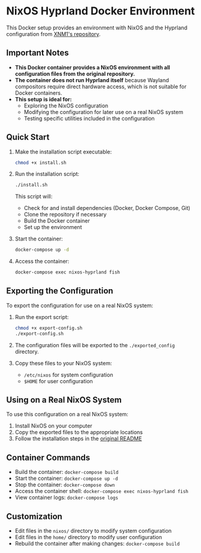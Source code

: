 # NixOS Hyprland Docker Environment

This Docker setup provides an environment with NixOS and the Hyprland configuration from [XNM1's repository](https://github.com/XNM1/linux-nixos-hyprland-config-dotfiles).

## Important Notes

- **This Docker container provides a NixOS environment with all configuration files from the original repository.**
- **The container does not run Hyprland itself** because Wayland compositors require direct hardware access, which is not suitable for Docker containers.
- **This setup is ideal for:**
  - Exploring the NixOS configuration
  - Modifying the configuration for later use on a real NixOS system
  - Testing specific utilities included in the configuration

## Quick Start

1. Make the installation script executable:
   ```bash
   chmod +x install.sh
   ```

2. Run the installation script:
   ```bash
   ./install.sh
   ```
   
   This script will:
   - Check for and install dependencies (Docker, Docker Compose, Git)
   - Clone the repository if necessary
   - Build the Docker container
   - Set up the environment

3. Start the container:
   ```bash
   docker-compose up -d
   ```

4. Access the container:
   ```bash
   docker-compose exec nixos-hyprland fish
   ```

## Exporting the Configuration

To export the configuration for use on a real NixOS system:

1. Run the export script:
   ```bash
   chmod +x export-config.sh
   ./export-config.sh
   ```

2. The configuration files will be exported to the `./exported_config` directory.

3. Copy these files to your NixOS system:
   - `/etc/nixos` for system configuration
   - `$HOME` for user configuration

## Using on a Real NixOS System

To use this configuration on a real NixOS system:

1. Install NixOS on your computer
2. Copy the exported files to the appropriate locations
3. Follow the installation steps in the [original README](https://github.com/XNM1/linux-nixos-hyprland-config-dotfiles/blob/main/README.md)

## Container Commands

- Build the container: `docker-compose build`
- Start the container: `docker-compose up -d`
- Stop the container: `docker-compose down`
- Access the container shell: `docker-compose exec nixos-hyprland fish`
- View container logs: `docker-compose logs`

## Customization

- Edit files in the `nixos/` directory to modify system configuration
- Edit files in the `home/` directory to modify user configuration
- Rebuild the container after making changes: `docker-compose build` 